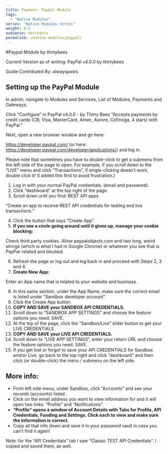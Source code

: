 ```yaml
---
title: Payment: Paypal Module
tags:
  - "Native Modules"
series: "Native Modules series"
weight: 0.1
audience: merchants
permalink: /native-modules/paypal/
---
```


#Paypal Module by thirtybees

Current Version as of writing: PayPal v4.0.0 by thirtybees

Guide Contributed By: alwayspaws

## Setting up the PayPal Module

In admin, navigate to Modules and Services, List of Modules, Payments and Gateways.

Click “Configure” in PayPal v4.0.0 - by Thirty Bees
"Accepts payments by credit cards (CB, Visa, MasterCard, Amex, Aurore, Cofinoga, 4 stars) with PayPal."

Next, open a new browser window and go here:

https://developer.paypal.com/ (or here: https://developer.paypal.com/developer/applications/) and log in.

Please note that sometimes you have to double-click to get a submenu from the left side of the page to open. For example, if you scroll down to the “LIVE” menu and click “Transactions”, if single-clicking doesn’t work, double click it! (I added this first to avoid frustration.)

1. Log in with your normal PayPal credentials. (email and password).
2. Click “dashboard” at the top right of the page.
3. Scroll down until you find: REST API apps

“Create an app to receive REST API credentials for testing and live transactions.”

4. Click the button that says “Create App”.
5. **If you see a circle going around until it gives up, manage your cookie blocking:**

Check third party cookies. Allow paypalobjects.com and two long, weird strings (which is what I had in Google Chrome) or whatever you see that is PayPal-related and blocked.

6. Refresh the page or log out and log back in and proceed with Steps 2, 3 and 4.
7. **Create New App:**

Enter an App name that is related to your website and business.

8. In this same section, under the App Name, make sure the correct email is listed under “Sandbox developer account”.
9. Click the Create App button.
10. **COPY AND SAVE your SANDBOX API CREDENTIALS.**
11. Scroll down to “SANDBOX APP SETTINGS” and choose the feature options you need. SAVE.
12. At the top of the page, click the “Sandbox/Live” slider button to get your LIVE CREDENTIALS.
13. **COPY AND SAVE your LIVE API CREDENTIALS.**
14. Scroll down to “LIVE APP SETTINGS”, enter your return URL and choose the feature options you need. SAVE.
15. If you get lost or forgot to save your API CREDENTIALS for Sandbox and/or Live, go back to the top right and click “dashboard” and then click (or double-click) the menu / submenu on the left side.

## More info:

- From left side menu, under Sandbox, click “Accounts” and see your records (accounts) listed.
- Click on the email address you want to view information for and it will open two links: “Profile” and “Notifications”.
- **“Profile” opens a window of Account Details with Tabs for Profile, API Credentials, Funding and Settings. Click each to view and make sure the information is correct.**
- Copy all that info down and save it in your password vault in case you can’t find it again!

Note: for the “API Credentials” tab I saw “Classic TEST API Credentials”. I copied and saved them, as well.
